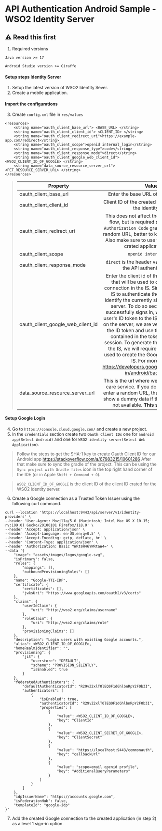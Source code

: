 # API Authentication Android Sample - WSO2 Identity Server

## ⚠️ Read this first

1. Required versions
 ```
 Java version >= 17
 ```
 ```
 Android Studio version >= Giraffe
 ```

#### Setup steps Identity Server
1. Setup the latest version of WSO2 Identity Sever.
2. Create a mobile application.

#### Import the configurations
3. Create `config.xml` file in `res/values`

```
<resources>
    <string name="oauth_client_base_url"> <BASE_URL> </string>
    <string name="oauth_client_client_id"> <CLIENT_ID> </string>
    <string name="oauth_client_redirect_uri">https://example-app.com/redirect</string>
    <string name="oauth_client_scope">openid internal_login</string>
    <string name="oauth_client_response_type">code</string>
    <string name="oauth_client_response_mode">direct</string>
    <string name="oauth_client_google_web_client_id"> <WSO2_CLIENT_ID_OF_GOOGLE> </string>
    <string name="data_source_resource_server_url"> <PET_RESOURCE_SERVER_URL> </string>
</resources>
```

>| Property                    |                                    Value/s                                     |
>|--------------------------|:------------------------------------------------------------------------------:|
>| oauth_client_base_url      |            Enter the base URL of the IS server here             |
>| oauth_client_client_id |  Client ID of the created mobile application in the identity server  |
>| oauth_client_redirect_uri           |            This does not affect the API authentication flow, but is required since we are using `Authorization Code` grant flow. Hence use a random URL, better to keep the value as it is. Also make sure to use the same URL in the crated application as well.             |
>| oauth_client_scope      |            `openid internal_login`             |
>| oauth_client_response_mode |  `direct` is the header value where we force the API authenitcation flow.  |
>| oauth_client_google_web_client_id           |            Enter the client id of the Google credential that will be used to create the Google connection in the IS. Since we are using the IS to authenticate the user we need to identify the currently signed-in user on the server. To do so securely, after a user successfully signs in, we need to send the user's ID token to the IS using HTTPS. Then, on the server, we are verifing the integrity of the ID token and use the user information contained in the token to establish the session. To generate the user's ID token for the IS, we will require the client id that is used to create the Google connection in the IS. For more details, https://developers.google.com/identity/sign-in/android/backend-auth         |
>| data_source_resource_server_url |  This is the url where we have hosted the pet care service. If you do not have that setup enter a random URL, the app is developed to show a dummy data if the resource server is not available. <b>This should be a URL!</b>  |

#### Setup Google Login
4. Go to `https://console.cloud.google.com/` and create a new project.
5. In the `credentials` section create two `Oauth Client IDs` one for `android app(Select Android)` and one for `WSO2 identity server(Select Web Application)`.
> Follow the steps to get the SHA-1 key to create Oauth Client ID for our Android app
> https://stackoverflow.com/a/67983215/10601286
> After that make sure to sync the gradle of the project. This can be using the `Sync project with Gradle files` icon in the top right hand corner of the IDE (or in Apple `Shift + Command + O`).

> `WSO2_CLIENT_ID_OF_GOOGLE` is the client ID of the client ID crated for the WSO2 identity server.

6. Create a Google connection as a Trusted Token Issuer using the following curl command.
```
curl --location 'https://localhost:9443/api/server/v1/identity-providers' \
--header 'User-Agent: Mozilla/5.0 (Macintosh; Intel Mac OS X 10.15; rv:109.0) Gecko/20100101 Firefox/118.0' \
--header 'Accept: application/json' \
--header 'Accept-Language: en-US,en;q=0.5' \
--header 'Accept-Encoding: gzip, deflate, br' \
--header 'Content-Type: application/json' \
--header 'Authorization: Basic YWRtaW46YWRtaW4=' \
--data '{
    "image": "assets/images/logos/google.svg",
    "isPrimary": false,
    "roles": {
        "mappings": [],
        "outboundProvisioningRoles": []
    },
    "name": "Google-TTI-IDP",
    "certificate": {
        "certificates": [],
        "jwksUri": "https://www.googleapis.com/oauth2/v3/certs"
    },
    "claims": {
        "userIdClaim": {
            "uri": "http://wso2.org/claims/username"
        },
        "roleClaim": {
            "uri": "http://wso2.org/claims/role"
        },
        "provisioningClaims": []
    },
    "description": "Login users with existing Google accounts.",
    "alias": <WSO2_CLIENT_ID_OF_GOOGLE>,
    "homeRealmIdentifier": "",
    "provisioning": {
        "jit": {
            "userstore": "DEFAULT",
            "scheme": "PROVISION_SILENTLY",
            "isEnabled": true
        }
    },
    "federatedAuthenticators": {
        "defaultAuthenticatorId": "R29vZ2xlT0lEQ0F1dGhlbnRpY2F0b3I",
        "authenticators": [
            {
                "isEnabled": true,
                "authenticatorId": "R29vZ2xlT0lEQ0F1dGhlbnRpY2F0b3I",
                "properties": [
                    {
                        "value": <WSO2_CLIENT_ID_OF_GOOGLE>,
                        "key": "ClientId"
                    },
                    {
                        "value": <WSO2_CLIENT_SECRET_OF_GOOGLE>,
                        "key": "ClientSecret"
                    },
                    {
                        "value": "https://localhost:9443/commonauth",
                        "key": "callbackUrl"
                    },
                    {
                        "value": "scope=email openid profile",
                        "key": "AdditionalQueryParameters"
                    }
                ]
            }
        ]
    },
    "idpIssuerName": "https://accounts.google.com",
    "isFederationHub": false,
    "templateId": "google-idp"
}'
```
7. Add the created Google connection to the created application (in step 2) as a level 1 sign-in option.
